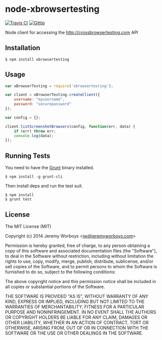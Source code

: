 # node-xbrowsertesting

[![Travis CI](https://img.shields.io/travis-ci/jeremyworboys/node-xbrowsertesting.png)](https://travis-ci.org/jeremyworboys/node-xbrowsertesting)
[![Gittip](https://img.shields.io/gittip/jeremyworboys.png)](https://www.gittip.com/jeremyworboys/)

Node client for accessing the http://crossbrowsertesting.com API

## Installation

    $ npm install xbrowsertesting

## Usage

```js
var xBrowserTesting = require('xbrowsertesting');

var client = xBrowserTesting.createClient({
    username: "myusername",
    password: "securepassword"
});

var config = {};

client.listScreenshotBrowsers(config, function(err, data) {
    if (err) throw err;
    console.log(data);
});
```

## Running Tests

You need to have the [Grunt](http://gruntjs.com/) binary installed.

    $ npm install -g grunt-cli

Then install deps and run the test suit.

    $ npm install
    $ grunt test

## License

The MIT License (MIT)

Copyright (c) 2014 Jeremy Worboys &lt;jw@jeremyworboys.com>

Permission is hereby granted, free of charge, to any person obtaining a copy of
this software and associated documentation files (the "Software"), to deal in
the Software without restriction, including without limitation the rights to
use, copy, modify, merge, publish, distribute, sublicense, and/or sell copies of
the Software, and to permit persons to whom the Software is furnished to do so,
subject to the following conditions:

The above copyright notice and this permission notice shall be included in all
copies or substantial portions of the Software.

THE SOFTWARE IS PROVIDED "AS IS", WITHOUT WARRANTY OF ANY KIND, EXPRESS OR
IMPLIED, INCLUDING BUT NOT LIMITED TO THE WARRANTIES OF MERCHANTABILITY, FITNESS
FOR A PARTICULAR PURPOSE AND NONINFRINGEMENT. IN NO EVENT SHALL THE AUTHORS OR
COPYRIGHT HOLDERS BE LIABLE FOR ANY CLAIM, DAMAGES OR OTHER LIABILITY, WHETHER
IN AN ACTION OF CONTRACT, TORT OR OTHERWISE, ARISING FROM, OUT OF OR IN
CONNECTION WITH THE SOFTWARE OR THE USE OR OTHER DEALINGS IN THE SOFTWARE.
